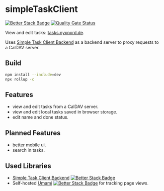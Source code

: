 # simpleTaskClient
[![Better Stack Badge](https://uptime.betterstack.com/status-badges/v2/monitor/1vdy2.svg)](https://status.leonbruns.de) [![Quality Gate Status](https://sonarcloud.io/api/project_badges/measure?project=LundiNord_simpleTaskClient&metric=alert_status&token=31f216a9b65639f3cf2f7028ceeb20f419b07b6f)](https://sonarcloud.io/summary/new_code?id=LundiNord_simpleTaskClient)

View and edit tasks: [tasks.nyxnord.de](https://tasks.nyxnord.de/).

Uses [Simple Task Client Backend](https://gitlab.com/lundi_nord/simple_task_backend) as a backend server to proxy requests to a CalDAV server.

## Build
```bash
npm install --include=dev
npx rollup -c
```

## Features
- view and edit tasks from a CalDAV server.
- view and edit local tasks saved in browser storage.
- edit name and done status.

## Planned Features
- better mobile ui.
- search in tasks.

## Used Libraries
- [Simple Task Client Backend](https://gitlab.com/lundi_nord/simple_task_backend) [![Better Stack Badge](https://uptime.betterstack.com/status-badges/v2/monitor/1ve9h.svg)](https://status.leonbruns.de)
- Self-hosted [Umami](https://github.com/umami-software/umami) [![Better Stack Badge](https://uptime.betterstack.com/status-badges/v2/monitor/1ti8l.svg)](https://status.leonbruns.de) for tracking page views.
